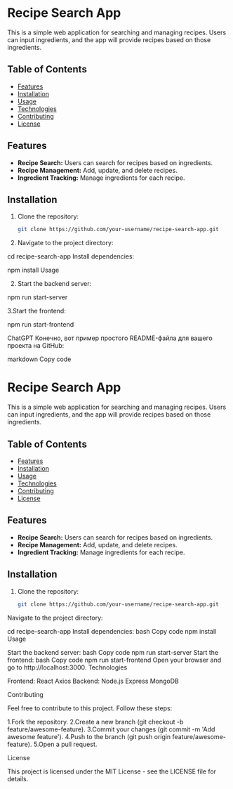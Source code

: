 # Recipe Search App

This is a simple web application for searching and managing recipes. Users can input ingredients, and the app will provide recipes based on those ingredients.

## Table of Contents

- [Features](#features)
- [Installation](#installation)
- [Usage](#usage)
- [Technologies](#technologies)
- [Contributing](#contributing)
- [License](#license)

## Features

- **Recipe Search:** Users can search for recipes based on ingredients.
- **Recipe Management:** Add, update, and delete recipes.
- **Ingredient Tracking:** Manage ingredients for each recipe.

## Installation

1. Clone the repository:

   ```bash
   git clone https://github.com/your-username/recipe-search-app.git
1. Navigate to the project directory:

cd recipe-search-app
Install dependencies:

npm install
Usage

2. Start the backend server:

npm run start-server

3.Start the frontend:

npm run start-frontend


ChatGPT
Конечно, вот пример простого README-файла для вашего проекта на GitHub:

markdown
Copy code
# Recipe Search App

This is a simple web application for searching and managing recipes. Users can input ingredients, and the app will provide recipes based on those ingredients.

## Table of Contents

- [Features](#features)
- [Installation](#installation)
- [Usage](#usage)
- [Technologies](#technologies)
- [Contributing](#contributing)
- [License](#license)

## Features

- **Recipe Search:** Users can search for recipes based on ingredients.
- **Recipe Management:** Add, update, and delete recipes.
- **Ingredient Tracking:** Manage ingredients for each recipe.

## Installation

1. Clone the repository:

   ```bash
   git clone https://github.com/your-username/recipe-search-app.git
Navigate to the project directory:

cd recipe-search-app
Install dependencies:
bash
Copy code
npm install
Usage

Start the backend server:
bash
Copy code
npm run start-server
Start the frontend:
bash
Copy code
npm run start-frontend
Open your browser and go to http://localhost:3000.
Technologies

Frontend:
React
Axios
Backend:
Node.js
Express
MongoDB


Contributing

Feel free to contribute to this project. Follow these steps:

1.Fork the repository.
2.Create a new branch (git checkout -b feature/awesome-feature).
3.Commit your changes (git commit -m 'Add awesome feature').
4.Push to the branch (git push origin feature/awesome-feature).
5.Open a pull request.

License

This project is licensed under the MIT License - see the LICENSE file for details.
